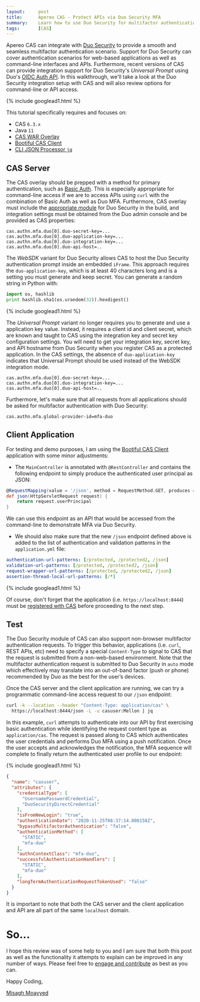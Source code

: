 ```yaml
---
layout:     post
title:      Apereo CAS - Protect APIs via Duo Security MFA
summary:    Learn how to use Duo Security for multifactor authentication with Apereo CAS to protect application APIs and REST endpoints in non-browser MFA sequences.
tags:       [CAS]
---
```


Apereo CAS can integrate with [Duo Security](https://www.duo.com/) to provide a smooth and seamless multifactor authentication scenario. Support for Duo Security can cover authentication scenarios for web-based applications as well as command-line interfaces and APIs. Furthermore, recent versions of CAS can provide integration support for Duo Security's *Universal Prompt* using Duo's [OIDC Auth API](https://duo.com/docs/oauthapi). In this walkthrough, we'll take a look at the Duo Security integration setup with CAS and will also review options for command-line or API access. 

{% include googlead1.html  %}

This tutorial specifically requires and focuses on:

- CAS `6.3.x`
- Java `11`
- [CAS WAR Overlay](https://github.com/apereo/cas-overlay-template)
- [Bootiful CAS Client](https://github.com/apereo/bootiful-cas-client)
- [CLI JSON Processor `jq`](https://stedolan.github.io/jq/)

## CAS Server

The CAS overlay should be prepped with a method for primary authentication, such as [Basic Auth](https://apereo.github.io/cas/6.3.x/installation/Basic-Authentication.html). This is especially appropriate for command-line access if we are to access APIs using `curl` with the combination of Basic Auth as well as Duo MFA. Furthermore, CAS overlay must include the [appropriate module](https://apereo.github.io/cas/6.3.x/mfa/DuoSecurity-Authentication.html) for Duo Security in the build, and integration settings must be obtained from the Duo admin console and be provided as CAS properties:

```
cas.authn.mfa.duo[0].duo-secret-key=...
cas.authn.mfa.duo[0].duo-application-key=...
cas.authn.mfa.duo[0].duo-integration-key=...
cas.authn.mfa.duo[0].duo-api-host=..
```

The *WebSDK* variant for Duo Security allows CAS to host the Duo Security authentication prompt inside an embedded `iFrame`. This approach requires the `duo-application-key`, which is at least 40 characters long and is a setting you must generate and keep secret. You can generate a random string in Python with:

```python
import os, hashlib
print hashlib.sha1(os.urandom(32)).hexdigest()
```

{% include googlead1.html  %}

The *Universal Prompt* variant no longer requires you to generate and use a application key value. Instead, it requires a client id and client secret, which are known and taught to CAS using the integration key and secret key configuration settings. You will need to get your integration key, secret key, and API hostname from Duo Security when you register CAS as a protected application. In the CAS settings, the absence of `duo-application-key` indicates that Universal Prompt should be used instead of the WebSDK integration mode.

```
cas.authn.mfa.duo[0].duo-secret-key=...
cas.authn.mfa.duo[0].duo-integration-key=...
cas.authn.mfa.duo[0].duo-api-host=..
```

Furthermore, let's make sure that all requests from all applications should be asked for multifactor authentication with Duo Security:

```properties
cas.authn.mfa.global-provider-id=mfa-duo
```

## Client Application

For testing and demo purposes, I am using the [Bootiful CAS Client](https://github.com/apereo/bootiful-cas-client) application with some minor adjustments:

- The `MainController` is annotated with `@RestController` and contains the following endpoint to simply produce the authenticated user principal as JSON:

```groovy
@RequestMapping(value = '/json', method = RequestMethod.GET, produces = "application/json")
def json(HttpServletRequest request) {
    return request.userPrincipal
}
```

We can use this endpoint as an API that would be accessed from the command-line to demonstrate MFA via Duo Security.

- We should also make sure that the new `/json` endpoint defined above is added to the list of authentication and validation patterns in the `application.yml` file:

```yaml
authentication-url-patterns: [/protected, /protected2, /json]
validation-url-patterns: [/protected, /protected2, /json]
request-wrapper-url-patterns: [/protected, /protected2, /json]
assertion-thread-local-url-patterns: [/*]
```

{% include googlead1.html  %}

Of course, don't forget that the application (i.e. `https://localhost:8444`) must be [registered with CAS](https://apereo.github.io/cas/6.3.x/services/Service-Management.html) before proceeding to the next step.

## Test

The Duo Security module of CAS can also support non-browser multifactor authentication requests. To trigger this behavior, applications (i.e. `curl`, REST APIs, etc) need to specify a special `Content-Type` to signal to CAS that the request is submitted from a non-web-based environment. Note that the multifactor authentication request is submitted to Duo Security in `auto` mode which effectively may translate into an out-of-band factor (push or phone) recommended by Duo as the best for the user’s devices.

Once the CAS server and the client application are running, we can try a programmatic command-line access request to our `/json` endpoint:

```bash
curl -k --location --header "Content-Type: application/cas" \
  https://localhost:8444/json -L -u casuser:Mellon | jq
```

In this example, `curl` attempts to authenticate into our API by first exercising basic authentication while identifying the request content type as `application/cas`. The request is passed along to CAS which authenticates the user credentials and performs Duo MFA using a push notification. Once the user accepts and acknowledges the notification, the MFA sequence will complete to finally return the authenticated user profile to our endpoint:

{% include googlead1.html  %}

```json
{
  "name": "casuser",
  "attributes": {
    "credentialType": [
      "UsernamePasswordCredential",
      "DuoSecurityDirectCredential"
    ],
    "isFromNewLogin": "true",
    "authenticationDate": "2020-11-25T08:37:14.008158Z",
    "bypassMultifactorAuthentication": "false",
    "authenticationMethod": [
      "STATIC",
      "mfa-duo"
    ],
    "authnContextClass": "mfa-duo",
    "successfulAuthenticationHandlers": [
      "STATIC",
      "mfa-duo"
    ],
    "longTermAuthenticationRequestTokenUsed": "false"
  }
}
```

It is important to note that both the CAS server and the client application and API are all part of the same `localhost` domain.

# So...

I hope this review was of some help to you and I am sure that both this post as well as the functionality it attempts to explain can be improved in any number of ways. Please feel free to [engage and contribute][contribguide] as best as you can.

Happy Coding,

[Misagh Moayyed](https://fawnoos.com)

[contribguide]: https://apereo.github.io/cas/developer/Contributor-Guidelines.html
